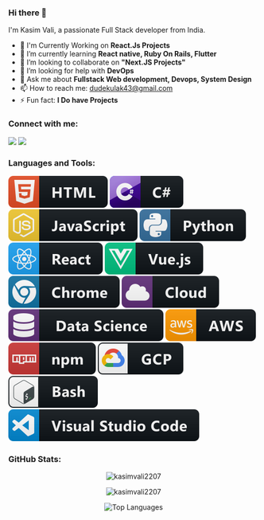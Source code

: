 
  ### Hi there 👋

I'm Kasim Vali, a passionate Full Stack developer from India.

- 🔭 I'm Currently Working on **React.Js Projects**
- 🌱 I’m currently learning **React native, Ruby On Rails, Flutter**
- 👯 I’m looking to collaborate on **"Next.JS Projects"**
- 🤝 I’m looking for help with **DevOps**
- 💬 Ask me about **Fullstack Web development, Devops, System Design**
- 📫 How to reach me: [dudekulak43@gmail.com](mailto:dudekulak43@gmail.com)
- ⚡ Fun fact: **I Do have Projects**

### Connect with me:

[<img src="https://raw.githubusercontent.com/rahuldkjain/github-profile-readme-generator/master/src/images/icons/Social/linked-in-alt.svg" width="20" />](https://linkedin.com/in/kasim%20vali)
[<img src="https://raw.githubusercontent.com/rahuldkjain/github-profile-readme-generator/master/src/images/icons/Social/instagram.svg" width="20" />](https://instagram.com/kasim__2203)

### Languages and Tools:

![HTML](https://raw.githubusercontent.com/8bithemant/8bithemant/master/svg/dev/languages/html.svg)
![C#](https://raw.githubusercontent.com/8bithemant/8bithemant/master/svg/dev/languages/csharp.svg)
![JavaScript](https://raw.githubusercontent.com/8bithemant/8bithemant/master/svg/dev/languages/js.svg)
![Python](https://raw.githubusercontent.com/8bithemant/8bithemant/master/svg/dev/languages/python.svg)
![React](https://raw.githubusercontent.com/8bithemant/8bithemant/master/svg/dev/frameworks/react.svg)
![Vue](https://raw.githubusercontent.com/8bithemant/8bithemant/master/svg/dev/frameworks/vue.svg)
![Chrome](https://raw.githubusercontent.com/8bithemant/8bithemant/master/svg/dev/misc/chrome.svg)
![Cloud](https://raw.githubusercontent.com/8bithemant/8bithemant/master/svg/dev/misc/cloud.svg)
![Data Science](https://raw.githubusercontent.com/8bithemant/8bithemant/master/svg/dev/misc/datascience.svg)
![AWS](https://raw.githubusercontent.com/8bithemant/8bithemant/master/svg/dev/services/aws.svg)
![npm](https://raw.githubusercontent.com/8bithemant/8bithemant/master/svg/dev/services/npm.svg)
![GCP](https://raw.githubusercontent.com/8bithemant/8bithemant/master/svg/dev/services/gcp.svg)
![Bash](https://raw.githubusercontent.com/8bithemant/8bithemant/master/svg/dev/tools/bash.svg)
![VS Code](https://raw.githubusercontent.com/8bithemant/8bithemant/master/svg/dev/tools/visualstudio_code.svg)

### GitHub Stats:

<p align="center">
    <img src="https://github-readme-stats.vercel.app/api/?username=kasimvali2207&show_icons=true&locale=en" alt="kasimvali2207" />
</p>

<p align="center">
    <img src="https://github-readme-streak-stats.herokuapp.com/?user=kasimvali2207" alt="kasimvali2207" />
</p>

<p align="center">
    <img src="https://github-readme-stats.vercel.app/api/top-langs/?username=kasimvali2207&layout=compact" alt="Top Languages" />
</p>



